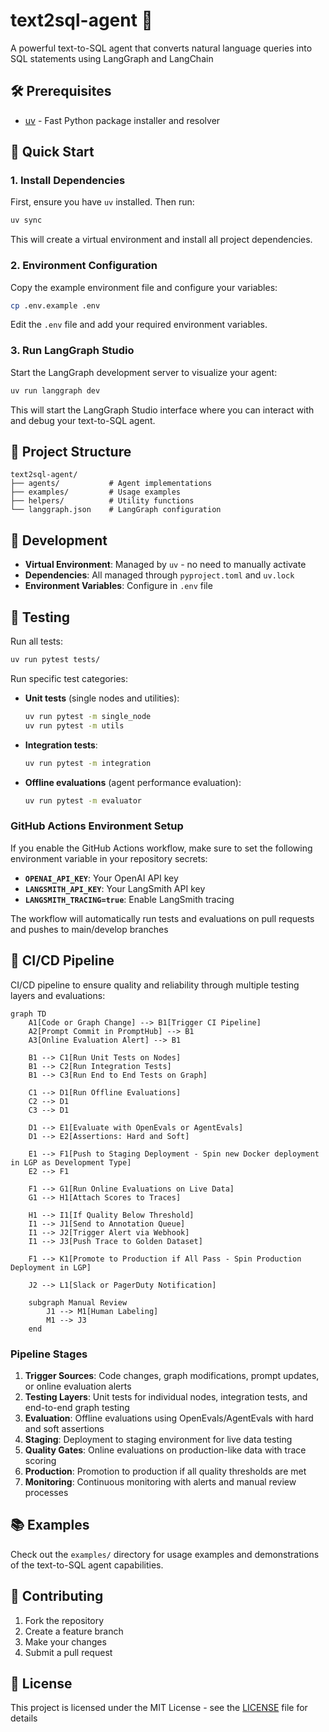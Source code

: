 # text2sql-agent 🚀

A powerful text-to-SQL agent that converts natural language queries into SQL statements using LangGraph and LangChain

## 🛠️ Prerequisites

- [uv](https://docs.astral.sh/uv/) - Fast Python package installer and resolver

## 🚀 Quick Start

### 1. Install Dependencies

First, ensure you have `uv` installed. Then run:

```bash
uv sync
```

This will create a virtual environment and install all project dependencies.

### 2. Environment Configuration

Copy the example environment file and configure your variables:

```bash
cp .env.example .env
```

Edit the `.env` file and add your required environment variables.

### 3. Run LangGraph Studio

Start the LangGraph development server to visualize your agent:

```bash
uv run langgraph dev
```

This will start the LangGraph Studio interface where you can interact with and debug your text-to-SQL agent.

## 📁 Project Structure

```
text2sql-agent/
├── agents/           # Agent implementations
├── examples/         # Usage examples
├── helpers/          # Utility functions
└── langgraph.json    # LangGraph configuration
```

## 🔧 Development

- **Virtual Environment**: Managed by `uv` - no need to manually activate
- **Dependencies**: All managed through `pyproject.toml` and `uv.lock`
- **Environment Variables**: Configure in `.env` file

## 🧪 Testing

Run all tests:

```bash
uv run pytest tests/
```

Run specific test categories:

- **Unit tests** (single nodes and utilities):
  ```bash
  uv run pytest -m single_node
  uv run pytest -m utils
  ```

- **Integration tests**:
  ```bash
  uv run pytest -m integration
  ```

- **Offline evaluations** (agent performance evaluation):
  ```bash
  uv run pytest -m evaluator
  ```

### GitHub Actions Environment Setup

If you enable the GitHub Actions workflow, make sure to set the following environment variable in your repository secrets:

- **`OPENAI_API_KEY`**: Your OpenAI API key
- **`LANGSMITH_API_KEY`**: Your LangSmith API key
- **`LANGSMITH_TRACING=true`**: Enable LangSmith tracing


The workflow will automatically run tests and evaluations on pull requests and pushes to main/develop branches

## 🔄 CI/CD Pipeline

CI/CD pipeline to ensure quality and reliability through multiple testing layers and evaluations:

```mermaid
graph TD
    A1[Code or Graph Change] --> B1[Trigger CI Pipeline]
    A2[Prompt Commit in PromptHub] --> B1
    A3[Online Evaluation Alert] --> B1

    B1 --> C1[Run Unit Tests on Nodes]
    B1 --> C2[Run Integration Tests]
    B1 --> C3[Run End to End Tests on Graph]

    C1 --> D1[Run Offline Evaluations]
    C2 --> D1
    C3 --> D1

    D1 --> E1[Evaluate with OpenEvals or AgentEvals]
    D1 --> E2[Assertions: Hard and Soft]

    E1 --> F1[Push to Staging Deployment - Spin new Docker deployment in LGP as Development Type]
    E2 --> F1

    F1 --> G1[Run Online Evaluations on Live Data]
    G1 --> H1[Attach Scores to Traces]

    H1 --> I1[If Quality Below Threshold]
    I1 --> J1[Send to Annotation Queue]
    I1 --> J2[Trigger Alert via Webhook]
    I1 --> J3[Push Trace to Golden Dataset]

    F1 --> K1[Promote to Production if All Pass - Spin Production Deployment in LGP]

    J2 --> L1[Slack or PagerDuty Notification]

    subgraph Manual Review
        J1 --> M1[Human Labeling]
        M1 --> J3
    end

```

### Pipeline Stages

1. **Trigger Sources**: Code changes, graph modifications, prompt updates, or online evaluation alerts
2. **Testing Layers**: Unit tests for individual nodes, integration tests, and end-to-end graph testing
3. **Evaluation**: Offline evaluations using OpenEvals/AgentEvals with hard and soft assertions
4. **Staging**: Deployment to staging environment for live data testing
5. **Quality Gates**: Online evaluations on production-like data with trace scoring
6. **Production**: Promotion to production if all quality thresholds are met
7. **Monitoring**: Continuous monitoring with alerts and manual review processes

## 📚 Examples

Check out the `examples/` directory for usage examples and demonstrations of the text-to-SQL agent capabilities.

## 🤝 Contributing

1. Fork the repository
2. Create a feature branch
3. Make your changes
4. Submit a pull request

## 📄 License

This project is licensed under the MIT License - see the [LICENSE](LICENSE) file for details
